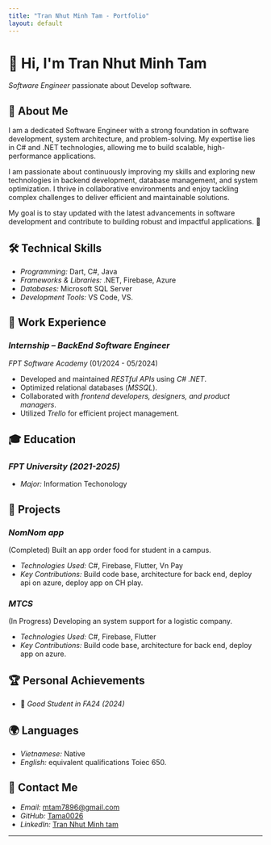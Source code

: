 ```yaml
---
title: "Tran Nhut Minh Tam - Portfolio"
layout: default
---
```


# 👋 Hi, I'm Tran Nhut Minh Tam
*Software Engineer* passionate about Develop software.

## 📌 About Me
I am a dedicated Software Engineer with a strong foundation in software development, system architecture, and problem-solving. My expertise lies in C# and .NET technologies, allowing me to build scalable, high-performance applications.

I am passionate about continuously improving my skills and exploring new technologies in backend development, database management, and system optimization. I thrive in collaborative environments and enjoy tackling complex challenges to deliver efficient and maintainable solutions.

My goal is to stay updated with the latest advancements in software development and contribute to building robust and impactful applications. 🚀

## 🛠 Technical Skills
- *Programming:* Dart, C#, Java  
- *Frameworks & Libraries:* .NET, Firebase, Azure
- *Databases:* Microsoft SQL Server 
- *Development Tools:* VS Code, VS. 

## 💼 Work Experience
### *Internship – BackEnd Software Engineer*  
*FPT Software Academy* (01/2024 - 05/2024)  
- Developed and maintained *RESTful APIs* using *C# .NET*.  
- Optimized relational databases (*MSSQL*).  
- Collaborated with *frontend developers, designers, and product managers*.  
- Utilized *Trello* for efficient project management.  

## 🎓 Education
### *FPT University (2021-2025)*  
- *Major:* Information Techonology  

## 🚀 Projects

### *NomNom app*
(Completed)
Built an app order food for student in a campus.  
- *Technologies Used:* C#, Firebase, Flutter, Vn Pay 
- *Key Contributions:* Build code base, architecture for back end, deploy api on azure, deploy app on CH play. 

### *MTCS*
(In Progress)
Developing an system support for a logistic company.  
- *Technologies Used:* C#, Firebase, Flutter  
- *Key Contributions:* Build code base, architecture for back end, deploy app on azure. 

## 🏆 Personal Achievements
- 🥉 *Good Student in FA24 (2024)*  

## 🌍 Languages
- *Vietnamese:* Native  
- *English:* equivalent qualifications Toiec 650. 

## 📩 Contact Me
- *Email:* [mtam7896@gmail.com](mailto:mtam7896@gmail.com)  
- *GitHub:* [Tama0026](https://github.com/Tama0026)  
- *LinkedIn:* [Tran Nhut Minh tam](https://www.linkedin.com/in/tr%E1%BA%A7n-t%C3%A2m-a0875b250/)  

---
